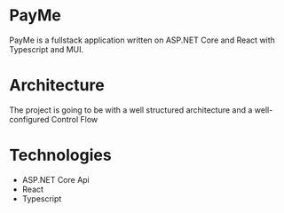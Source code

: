 # PayMe

PayMe is a fullstack application written on ASP.NET Core and React with Typescript and MUI.

# Architecture

The project is going to be with a well structured architecture and a well-configured Control Flow

# Technologies

- ASP.NET Core Api
- React
- Typescript
